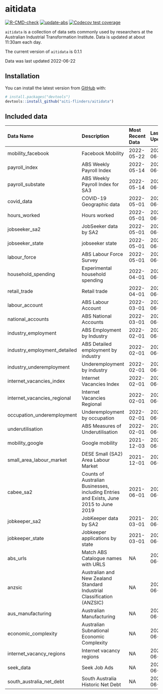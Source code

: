 
<!-- README.md is generated from README.Rmd. Please edit that file -->

# aitidata

<!-- badges: start -->

[![R-CMD-check](https://github.com/aiti-flinders/aitidata/actions/workflows/R-CMD-check.yaml/badge.svg?branch=data_prep)](https://github.com/aiti-flinders/aitidata/actions/workflows/R-CMD-check.yaml)
[![update-abs](https://github.com/aiti-flinders/aitidata/workflows/update-abs/badge.svg)](https://github.com/aiti-flinders/aitidata/actions)
[![Codecov test
coverage](https://codecov.io/gh/aiti-flinders/aitidata/branch/master/graph/badge.svg)](https://app.codecov.io/gh/aiti-flinders/aitidata?branch=master)
<!-- badges: end -->

`aitidata` is a collection of data sets commonly used by researchers at
the Australian Industrial Transformation Institute. Data is updated at
about 11:30am each day.

The current version of `aitidata` is 0.1.1

Data was last updated 2022-06-22

## Installation

You can install the latest version from [GitHub](https://github.com/)
with:

``` r
# install.packages("devtools")
devtools::install_github("aiti-flinders/aitidata")
```

## Included data

| Data Name                      | Description                                                                           | Most Recent Data | Last Updated |
| :----------------------------- | :------------------------------------------------------------------------------------ | :--------------- | :----------- |
| mobility\_facebook             | Facebook Mobility                                                                     | 2022-05-22       | 2022-06-22   |
| payroll\_index                 | ABS Weekly Payroll Index                                                              | 2022-05-14       | 2022-06-22   |
| payroll\_substate              | ABS Weekly Payroll Index for SA3                                                      | 2022-05-14       | 2022-06-22   |
| covid\_data                    | COVID-19 Geographic data                                                              | 2022-05-01       | 2022-06-22   |
| hours\_worked                  | Hours worked                                                                          | 2022-05-01       | 2022-06-22   |
| jobseeker\_sa2                 | JobSeeker data by SA2                                                                 | 2022-05-01       | 2022-06-22   |
| jobseeker\_state               | jobseeker state                                                                       | 2022-05-01       | 2022-06-22   |
| labour\_force                  | ABS Labour Force Survey                                                               | 2022-05-01       | 2022-06-22   |
| household\_spending            | Experimental household spending                                                       | 2022-04-01       | 2022-06-22   |
| retail\_trade                  | Retail trade                                                                          | 2022-04-01       | 2022-06-22   |
| labour\_account                | ABS Labour Account                                                                    | 2022-03-01       | 2022-06-22   |
| national\_accounts             | ABS National Accounts                                                                 | 2022-03-01       | 2022-06-22   |
| industry\_employment           | ABS Employment by Industry                                                            | 2022-02-01       | 2022-06-22   |
| industry\_employment\_detailed | ABS Detailed employment by industry                                                   | 2022-02-01       | 2022-06-22   |
| industry\_underemployment      | Underemployment by industry                                                           | 2022-02-01       | 2022-06-22   |
| internet\_vacancies\_index     | Internet Vacancies Index                                                              | 2022-02-01       | 2022-06-22   |
| internet\_vacancies\_regional  | Internet Vacancies Regional                                                           | 2022-02-01       | 2022-06-22   |
| occupation\_underemployment    | Underemployment by occupation                                                         | 2022-02-01       | 2022-06-22   |
| underutilisation               | ABS Measures of Underutilisation                                                      | 2022-02-01       | 2022-06-22   |
| mobility\_google               | Google mobility                                                                       | 2021-12-03       | 2022-06-22   |
| small\_area\_labour\_market    | DESE Small (SA2) Area Labour Market                                                   | 2021-12-01       | 2022-06-22   |
| cabee\_sa2                     | Counts of Australian Businesses, including Entries and Exists, June 2015 to June 2019 | 2021-06-01       | 2022-06-22   |
| jobkeeper\_sa2                 | JobKeeper data by SA2                                                                 | 2021-03-01       | 2022-06-22   |
| jobkeeper\_state               | Jobkeeper applications by state                                                       | 2021-03-01       | 2022-06-22   |
| abs\_urls                      | Match ABS Catalogue names with URLS                                                   | NA               | 2022-06-22   |
| anzsic                         | Australian and New Zealand Standard Industrial Classification (ANZSIC)                | NA               | 2022-06-22   |
| aus\_manufacturing             | Australian Manufacturing                                                              | NA               | 2022-06-22   |
| economic\_complexity           | Australian Subnational Economic Complexity                                            | NA               | 2022-06-22   |
| internet\_vacancy\_regions     | Internet vacancy regions                                                              | NA               | 2022-06-22   |
| seek\_data                     | Seek Job Ads                                                                          | NA               | 2022-06-22   |
| south\_australia\_net\_debt    | South Australia Historic Net Debt                                                     | NA               | 2022-06-22   |
